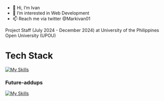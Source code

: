 - 👋 Hi, I’m Ivan
- 👀 I’m interested in Web Development 
- 📫 Reach me via twitter @Markivan01

Project Staff (July 2024 - December 2024) at University of the Philippines Open University (UPOU)

<h1 style="bold">Tech Stack</h1>

[![My Skills](https://skillicons.dev/icons?i=js,php,python,nodejs,nestjs,express,laravel,react,nextjs,tailwind,mongodb,mysql,git,github,graphql,ts,html,css&perline=3)](https://skills.thijs.gg)

<h3 style="bold">Future-addups</h3>

[![My Skills](https://skillicons.dev/icons?i=cpp,cs,vim,docker,kubernetes,nuxtjs,vue,postgresql)](https://skills.thijs.gg)
<!---
Markivanarcega01/Markivanarcega01 is a ✨ special ✨ repository because its `README.md` (this file) appears on your GitHub profile.
You can click the Preview link to take a look at your changes.
--->
